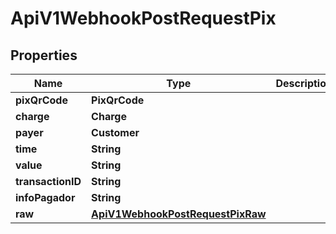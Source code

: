 

# ApiV1WebhookPostRequestPix


## Properties

| Name | Type | Description | Notes |
|------------ | ------------- | ------------- | -------------|
|**pixQrCode** | **PixQrCode** |  |  [optional] |
|**charge** | **Charge** |  |  [optional] |
|**payer** | **Customer** |  |  [optional] |
|**time** | **String** |  |  [optional] |
|**value** | **String** |  |  [optional] |
|**transactionID** | **String** |  |  [optional] |
|**infoPagador** | **String** |  |  [optional] |
|**raw** | [**ApiV1WebhookPostRequestPixRaw**](ApiV1WebhookPostRequestPixRaw.md) |  |  [optional] |



